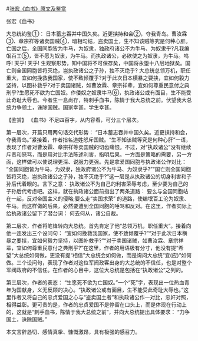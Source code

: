 #[张宏《血书》原文及鉴赏](https://www.vrrw.net/wx/10312.html)

张宏《血书》

大总统钧鉴①： 日本蓄志吞并中国久矣。近更挟持和会②，夺我青岛。曹汝霖③、章宗祥等诸卖国贼④，暗相勾结，盗卖国土，生不知该贼等究是何种心肝。亡国之后，全国同胞皆为牛马，为奴隶，独政府诸公不为牛马、为奴隶乎?凡我编氓百工⑤，皆不愿为奴隶，为牛马。而执政诸公，必欲使之为奴隶，为牛马。呜呼! 天乎! 天乎! 生观察形势，知中国将不可保存矣，中国将永堕十八层地狱矣。国亡则全国同胞皆将灭绝，岂执政诸公之子孙，独不灭绝乎? 大总统总领万机，职任重大，宜如何挽救我国家，使不致倾覆乎?对于此次日本横暴之要挟，宜如何毅力坚持，以图补救乎?对于卖国诸贼，如曹汝霖、章宗祥辈，宜如何尊重民意付之典刑乎?生愿死不欲为亡国奴。作倭奴之奴隶牛马⑥，执政诸公或有面目，生不能受此奇耻大辱也。今者生一息尚存，特刺手血书，陈情于我大总统之前。伏望我大总统力争领土，诛除国贼。国家幸甚。学生幸甚。



【鉴赏】 《血书》不足四百字，从内容看，可分三个层次。

第一层次，开篇只用两句话交代形势： “日本蓄志吞并中国久矣。近更挟持和会，夺我青岛。”紧接着，作者指名道姓怒斥国贼。“生不知该贼等究是何种心肝”一语，表现了作者对曹汝霖、章宗祥等卖国贼的切齿痛恨。不过，对“执政诸公”没有继续斥责和怒骂，而是用对比手法陈述利害，指明后果。一方面是策略的需要，另一方面，这样做可以使说理更深、说服力更强。先是拿爱国同胞与执政诸公作对比： “全国同胞皆为牛马，为奴隶，独政府诸公不为牛马、为奴隶乎?”“国亡则全国同胞皆将灭绝，岂执政诸公之子孙，独不灭绝乎?”这一层是从执政诸公的切身利害和子孙后代着眼的。言下之意： 执政诸公不为自己的利害荣辱考虑，至少要为自己的子孙后代考虑吧。这样，就在执政诸公面前指出了两条道路： 要么与全国同胞站在一起，反对帝国主义的侵略;要么走“卖国求荣” 的道路，使编氓百工沦为奴隶、牛马。而这样做的后果，必然要遭到全国同胞的唾骂和反对。在这里，作者实际上给执政诸公留下了潜台词： 何去何从，诸公自裁。

第二层次，作者将笔锋转向大总统。首先肯定了他“总领万机，职任重大”。接着向他一连发出三个设问句： “宜如何挽救我国家，使不致倾覆乎?”“对于此次日本横暴之要挟，宜如何毅力坚持，以图补救乎?”“对于卖国诸贼，如曹汝霖、章宗祥辈，宜如何尊重民意付之典刑乎?”在这里，作者的用语极有分寸，他没有提“希望”大总统如何做，更没有提“相信”大总统会如何做，而是询问大总统“宜(应)”如何做。三个设问句，表现了作者对这位军阀政客出身的大总统的不信任，也是对整个军阀政府的不信任。在作者的心目中，这位大总统是包括在“执政诸公”之列的。

第三层次，作者的表态： “生愿死不欲为亡国奴。”一个“死”字，表现出一位热血青年为国献身，义无反顾的决心。“执政诸公或有面目，生不能受此奇耻大辱也。”这里作者又将自己的忠贞爱国之心与“盗卖国土者”和执政诸公作一对比，忠奸对照，相得益彰。更可贵的是，作者的忠贞爱国不是停留在口头上，而是体现在行动上的，这就是“刺手血书，陈情于我大总统之前”，并向大总统提出具体要求： “力争国土，诛除国贼。”

本文言辞恳切、感情真挚、慷慨激昂，具有极强的感召力。

